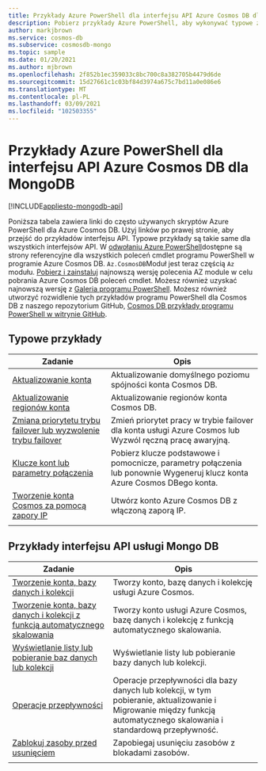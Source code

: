 ```yaml
---
title: Przykłady Azure PowerShell dla interfejsu API Azure Cosmos DB dla MongoDB
description: Pobierz przykłady Azure PowerShell, aby wykonywać typowe zadania w Azure Cosmos DB interfejsie API dla MongoDB
author: markjbrown
ms.service: cosmos-db
ms.subservice: cosmosdb-mongo
ms.topic: sample
ms.date: 01/20/2021
ms.author: mjbrown
ms.openlocfilehash: 2f852b1ec359033c8bc700c8a382705b4479d6de
ms.sourcegitcommit: 15d27661c1c03bf84d3974a675c7bd11a0e086e6
ms.translationtype: MT
ms.contentlocale: pl-PL
ms.lasthandoff: 03/09/2021
ms.locfileid: "102503355"
---
```

# <a name="azure-powershell-samples-for-azure-cosmos-db-api-for-mongodb"></a>Przykłady Azure PowerShell dla interfejsu API Azure Cosmos DB dla MongoDB
[!INCLUDE[appliesto-mongodb-api](includes/appliesto-mongodb-api.md)]

Poniższa tabela zawiera linki do często używanych skryptów Azure PowerShell dla Azure Cosmos DB. Użyj linków po prawej stronie, aby przejść do przykładów interfejsu API. Typowe przykłady są takie same dla wszystkich interfejsów API. W [odwołaniu Azure PowerShell](/powershell/module/az.cosmosdb)dostępne są strony referencyjne dla wszystkich poleceń cmdlet programu PowerShell w programie Azure Cosmos DB. `Az.CosmosDB`Moduł jest teraz częścią `Az` modułu. [Pobierz i zainstaluj](/powershell/azure/install-az-ps) najnowszą wersję polecenia AZ module w celu pobrania Azure Cosmos DB poleceń cmdlet. Możesz również uzyskać najnowszą wersję z [Galeria programu PowerShell](https://www.powershellgallery.com/packages/Az/5.4.0). Możesz również utworzyć rozwidlenie tych przykładów programu PowerShell dla Cosmos DB z naszego repozytorium GitHub, [Cosmos DB przykłady programu PowerShell w witrynie GitHub](https://github.com/Azure/azure-docs-powershell-samples/tree/master/cosmosdb).

## <a name="common-samples"></a>Typowe przykłady

|Zadanie | Opis |
|---|---|
|[Aktualizowanie konta](scripts/powershell/common/account-update.md?toc=%2fpowershell%2fmodule%2ftoc.json)| Aktualizowanie domyślnego poziomu spójności konta Cosmos DB. |
|[Aktualizowanie regionów konta](scripts/powershell/common/update-region.md?toc=%2fpowershell%2fmodule%2ftoc.json)| Aktualizowanie regionów konta Cosmos DB. |
|[Zmiana priorytetu trybu failover lub wyzwolenie trybu failover](scripts/powershell/common/failover-priority-update.md?toc=%2fpowershell%2fmodule%2ftoc.json)| Zmień priorytet pracy w trybie failover dla konta usługi Azure Cosmos lub Wyzwól ręczną pracę awaryjną. |
|[Klucze kont lub parametry połączenia](scripts/powershell/common/keys-connection-strings.md?toc=%2fpowershell%2fmodule%2ftoc.json)| Pobierz klucze podstawowe i pomocnicze, parametry połączenia lub ponownie Wygeneruj klucz konta Azure Cosmos DBego konta. |
|[Tworzenie konta Cosmos za pomocą zapory IP](scripts/powershell/common/firewall-create.md?toc=%2fpowershell%2fmodule%2ftoc.json)| Utwórz konto Azure Cosmos DB z włączoną zaporą IP. |
|||

## <a name="mongo-db-api-samples"></a>Przykłady interfejsu API usługi Mongo DB

|Zadanie | Opis |
|---|---|
|[Tworzenie konta, bazy danych i kolekcji](scripts/powershell/mongodb/create.md?toc=%2fpowershell%2fmodule%2ftoc.json)| Tworzy konto, bazę danych i kolekcję usługi Azure Cosmos. |
|[Tworzenie konta, bazy danych i kolekcji z funkcją automatycznego skalowania](scripts/powershell/mongodb/autoscale.md?toc=%2fpowershell%2fmodule%2ftoc.json)| Tworzy konto usługi Azure Cosmos, bazę danych i kolekcję z funkcją automatycznego skalowania. |
|[Wyświetlanie listy lub pobieranie baz danych lub kolekcji](scripts/powershell/mongodb/list-get.md?toc=%2fpowershell%2fmodule%2ftoc.json)| Wyświetlanie listy lub pobieranie bazy danych lub kolekcji. |
|[Operacje przepływności](scripts/powershell/mongodb/throughput.md?toc=%2fpowershell%2fmodule%2ftoc.json)| Operacje przepływności dla bazy danych lub kolekcji, w tym pobieranie, aktualizowanie i Migrowanie między funkcją automatycznego skalowania i standardową przepływność. |
|[Zablokuj zasoby przed usunięciem](scripts/powershell/mongodb/lock.md?toc=%2fpowershell%2fmodule%2ftoc.json)| Zapobiegaj usunięciu zasobów z blokadami zasobów. |
|||
